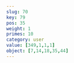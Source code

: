 ```yaml
---
slug: 70
key: 79
pos: 35
weight: 1
primes: 10
category: user
value: [349,1,1,1]
object: [7,14,18,35,44]
---
```

